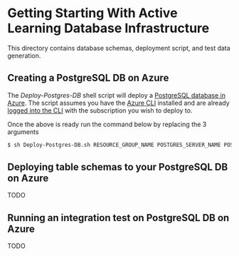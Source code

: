 # Getting Starting With Active Learning Database Infrastructure

This directory contains database schemas, deployment script, and test data generation.

## Creating a PostgreSQL DB on Azure

The _Deploy-Postgres-DB_ shell script will deploy a [PostgreSQL database in Azure](https://azure.microsoft.com/en-us/services/postgresql/). The script assumes you have the [Azure CLI](https://docs.microsoft.com/en-us/cli/azure/install-azure-cli?view=azure-cli-latest) installed and are already [logged into the CLI](https://docs.microsoft.com/en-us/cli/azure/authenticate-azure-cli?view=azure-cli-latest) with the subscription you wish to deploy to. 

Once the above is ready run the command below by replacing the 3 arguments 

```sh
$ sh Deploy-Postgres-DB.sh RESOURCE_GROUP_NAME POSTGRES_SERVER_NAME POSTGRES_USER
```

## Deploying table schemas to your PostgreSQL DB on Azure

TODO

## Running an integration test on PostgreSQL DB on Azure

TODO